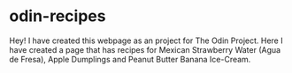 # odin-recipes
Hey! I have created this webpage as an project for The Odin Project. 
Here I have created a page that has recipes for Mexican Strawberry Water (Agua de Fresa), Apple Dumplings and Peanut Butter Banana Ice-Cream.

